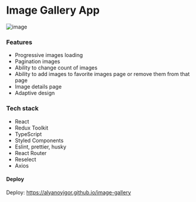 

# Image Gallery App 
![image](https://user-images.githubusercontent.com/85354736/194601553-9aa9d687-43fb-4980-be9e-d9910d7a49c2.png)

### Features
- Progressive images loading
- Pagination images
- Ability to change count of images
- Ability to add images to favorite images page or remove them from that page
- Image details page 
- Adaptive design

### Tech stack
- React
- Redux Toolkit
- TypeScript
- Styled Components
- Eslint, prettier, husky
- React Router
- Reselect
- Axios

#### Deploy

Deploy: https://alyanoyigor.github.io/image-gallery
